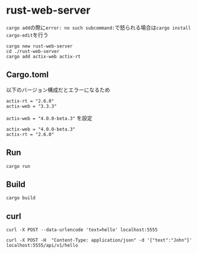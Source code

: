 # rust-web-server

`cargo add`の際に`error: no such subcommand:`で怒られる場合は`cargo install cargo-edit`を行う

```
cargo new rust-web-server
cd ./rust-web-server
cargo add actix-web actix-rt
```

## Cargo.toml

以下のバージョン構成だとエラーになるため

```
actix-rt = "2.6.0"
actix-web = "3.3.3"
```

`actix-web = "4.0.0-beta.3"` を設定

```
actix-web = "4.0.0-beta.3"
actix-rt = "2.6.0"
```

## Run

```
cargo run
```

## Build

```
cargo build
```

## curl

```
curl -X POST --data-urlencode 'text=hello' localhost:5555
```

```
curl -X POST -H  "Content-Type: application/json" -d '{"text":"John"}' localhost:5555/api/v1/hello
```
